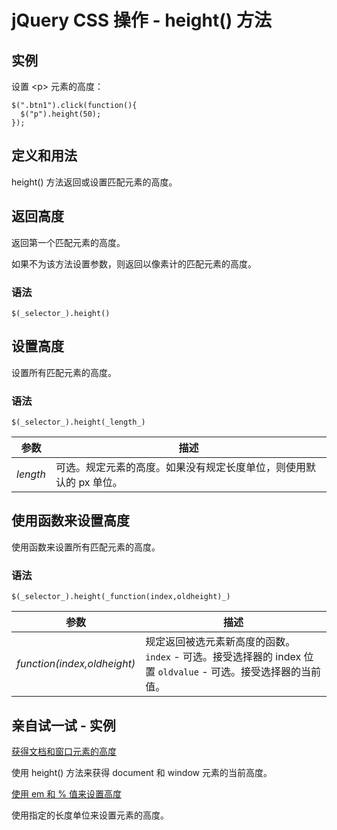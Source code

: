 # jQuery CSS 操作 - height() 方法



## 实例

设置 &lt;p&gt; 元素的高度：

```
$(".btn1").click(function(){
  $("p").height(50);
});

```

## 定义和用法

height() 方法返回或设置匹配元素的高度。

## 返回高度

返回第一个匹配元素的高度。

如果不为该方法设置参数，则返回以像素计的匹配元素的高度。

### 语法

```
$(_selector_).height()
```

## 设置高度

设置所有匹配元素的高度。

### 语法

```
$(_selector_).height(_length_)
```

| 参数 | 描述 |
| --- | --- |
| _length_ |可选。规定元素的高度。如果没有规定长度单位，则使用默认的 px 单位。 |

## 使用函数来设置高度

使用函数来设置所有匹配元素的高度。

### 语法

```
$(_selector_).height(_function(index,oldheight)_)
```

| 参数 | 描述 |
| --- | --- |
| _function(index,oldheight)_ | 规定返回被选元素新高度的函数。   `index` - 可选。接受选择器的 index 位置   `oldvalue` - 可选。接受选择器的当前值。 |

## 亲自试一试 - 实例

[获得文档和窗口元素的高度](/tiy/t.asp?f=jquery_css_height_doc_win)

使用 height() 方法来获得 document 和 window 元素的当前高度。

[使用 em 和 % 值来设置高度](/tiy/t.asp?f=jquery_css_height_set_unit)

使用指定的长度单位来设置元素的高度。
